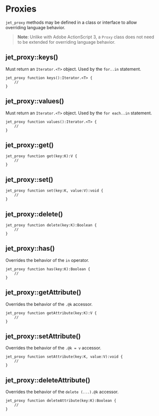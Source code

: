 # Proxies

`jet_proxy` methods may be defined in a class or interface to allow overriding language behavior.

> **Note**: Unlike with Adobe ActionScript 3, a `Proxy` class does not need to be extended for overriding language behavior.

## jet_proxy::keys()

Must return an `Iterator.<T>` object. Used by the `for..in` statement.

```
jet_proxy function keys():Iterator.<T> {
    //
}
```

## jet_proxy::values()

Must return an `Iterator.<T>` object. Used by the `for each..in` statement.

```
jet_proxy function values():Iterator.<T> {
    //
}
```

## jet_proxy::get()

```
jet_proxy function get(key:K):V {
    //
}
```

## jet_proxy::set()

```
jet_proxy function set(key:K, value:V):void {
    //
}
```

## jet_proxy::delete()

```
jet_proxy function delete(key:K):Boolean {
    //
}
```

## jet_proxy::has()

Overrides the behavior of the `in` operator.

```
jet_proxy function has(key:K):Boolean {
    //
}
```

## jet_proxy::getAttribute()

Overrides the behavior of the `.@k` accessor.

```
jet_proxy function getAttribute(key:K):V {
    //
}
```

## jet_proxy::setAttribute()

Overrides the behavior of the `.@k = v` accessor.

```
jet_proxy function setAttribute(key:K, value:V):void {
    //
}
```

## jet_proxy::deleteAttribute()

Overrides the behavior of the `delete (...).@k` accessor.

```
jet_proxy function deleteAttribute(key:K):Boolean {
    //
}
```